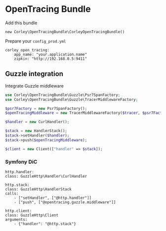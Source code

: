 # OpenTracing Bundle

Add this bundle

```
new Corley\OpenTracingBundle\CorleyOpenTracingBundle()
```

Prepare your `config_prod.yml`

```
corley_open_tracing:
    app_name: "your.application.name"
    zipkin: "http://192.168.0.5:9411"
```

## Guzzle integration

Integrate Guzzle middleware

```php
use Corley\OpenTracingBundle\Guzzle\Psr7SpanFactory;
use Corley\OpenTracingBundle\Guzzle\TracerMiddlewareFactory;

$psr7Factory = new Psr7SpanFactory();
$openTracingMiddleware = new TracerMiddlewareFactory($tracer, $psr7Factory);

$handler = new CurlHandler();

$stack = new HandlerStack();
$stack->setHandler($handler);
$stack->push($openTracingMiddleware);

$client = new Client(["handler" => $stack]);
```

### Symfony DiC

```
http.handler:
class: GuzzleHttp\Handler\CurlHandler

http.stack:
class: GuzzleHttp\HandlerStack
calls:
    - ["setHandler", ["@http.handler"]]
    - ["push", ["@opentracing.guzzle.middleware"]]

http.client:
class: GuzzleHttp\Client
arguments:
    - {"handler": "@http.stack"}
```

